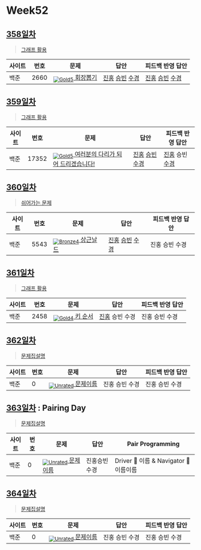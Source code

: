 <!-- tier 리스트 S -->
[Unrated]: https://user-images.githubusercontent.com/33937365/126247607-85783912-c11a-4d50-ac36-8cc7dcb75cd2.png
[NotRated]: https://user-images.githubusercontent.com/33937365/135189055-c3508249-b361-4948-8c36-a74b690cd346.png
[Bronze5]: https://user-images.githubusercontent.com/33937365/126247611-e362d727-17a4-4737-a232-5827e185ab7c.png
[Bronze4]: https://user-images.githubusercontent.com/33937365/126247612-89cbc675-e1d4-43a2-950b-1cb014dca697.png
[Bronze3]: https://user-images.githubusercontent.com/33937365/126247613-b8408610-7bc4-40f8-804f-a30a45ddbb68.png
[Bronze2]: https://user-images.githubusercontent.com/33937365/126247614-d85dc6ff-a520-4c00-82bd-eb593b156bd8.png
[Bronze1]: https://user-images.githubusercontent.com/33937365/126247616-04b2ab30-9891-4b7b-8cb4-38e99b97e834.png
[Silver5]: https://user-images.githubusercontent.com/33937365/126247618-38c5c905-672b-4d75-808e-8a7d45ea577d.png
[Silver4]: https://user-images.githubusercontent.com/33937365/126247620-ba2d1b96-b0aa-4b88-80c5-71569c69bbc3.png
[Silver3]: https://user-images.githubusercontent.com/33937365/126247621-1b55b7f4-3a79-4348-8a63-f00c1813853e.png
[Silver2]: https://user-images.githubusercontent.com/33937365/126247622-a83b30a9-6618-4593-b775-6f6730afd3f6.png
[Silver1]: https://user-images.githubusercontent.com/33937365/126247625-8d82f8ab-6f95-4ef8-a243-be31f548596e.png
[Gold5]: https://user-images.githubusercontent.com/33937365/126247627-2979d4d5-915a-4c4e-adb7-c171f9bafe28.png
[Gold4]: https://user-images.githubusercontent.com/33937365/126247629-b24e1e24-4579-450f-bc3c-f166361091dd.png
[Gold3]: https://user-images.githubusercontent.com/33937365/126247630-80fb15af-debc-451d-a937-6c9c6bfa693b.png
[Gold2]: https://user-images.githubusercontent.com/33937365/126247633-7112f6a6-57da-4d1d-953f-5414ba8ffc3d.png
[Gold1]: https://user-images.githubusercontent.com/33937365/126247635-42bd3af9-e129-4379-b44a-22d75de3def6.png
<!-- tier 리스트 E -->

# Week52

## [358일차](Day358)

> [그래프 활용](https://www.acmicpc.net/group/workbook/view/9797/39725)

| 사이트 | 번호 | 문제                 | 답안                | 피드백 반영 답안    |
| ------ | ---- | -------------------- | ------------------- | ------------------- |
| 백준   | 2660 | [<sub>![Gold5]</sub> 회장뽑기](https://www.acmicpc.net/problem/2660) | [진홍](Day358/boj2660_kjh.java) [승빈](Day358/boj2660_wsb.java) [수경](Day358/boj2660_hsk.js) | [진홍](Day358/boj2660_kjh.java) [승빈](Day358/boj2660_wsb_fb.java) [수경](Day358/boj2660_hsk.js) |

## [359일차](Day359)

> [그래프 활용](https://www.acmicpc.net/group/workbook/view/9797/39839)

| 사이트 | 번호 | 문제                 | 답안                | 피드백 반영 답안    |
| ------ | ---- | -------------------- | ------------------- | ------------------- |
| 백준   | 17352 | [<sub>![Gold5]</sub> 여러분의 다리가 되어 드리겠습니다!](https://www.acmicpc.net/problem/17352) | [진홍](Day359/boj17352_kjh.java) [승빈](Day359/boj17352_wsb.java) [수경](Day359/boj17352_hsk.js) | [진홍](Day359/boj17352_kjh.java) 승빈 [수경](Day359/boj17352_hsk.js) |

## [360일차](Day360)

> [쉬어가는 문제](https://www.acmicpc.net/group/workbook/view/9797/39854)

| 사이트 | 번호 | 문제                 | 답안                | 피드백 반영 답안    |
| ------ | ---- | -------------------- | ------------------- | ------------------- |
| 백준   | 5543 | [<sub>![Bronze4]</sub> 상근날드](https://www.acmicpc.net/problem/5543) | [진홍](Day360/boj5543_kjh.py) [승빈](Day360/boj5543_wsb.java) [수경](Day360/boj5543_hsk.js) | 진홍 승빈 수경 |

## [361일차](Day361)

> [그래프 활용](https://www.acmicpc.net/group/workbook/view/9797/39868)

| 사이트 | 번호 | 문제                 | 답안                | 피드백 반영 답안    |
| ------ | ---- | -------------------- | ------------------- | ------------------- |
| 백준   | 2458    | [<sub>![Gold4]</sub> 키 순서](https://www.acmicpc.net/problem/2458) | [진홍](Day361/boj2458_kjh.java) 승빈 수경 | 진홍 승빈 수경 |

## [362일차](Day362)

> [문제집설명](문제집링크)

| 사이트 | 번호 | 문제                 | 답안                | 피드백 반영 답안    |
| ------ | ---- | -------------------- | ------------------- | ------------------- |
| 백준   | 0    | [<sub>![Unrated]</sub> 문제이름](문제링크) | 진홍 승빈 수경 | 진홍 승빈 수경 |

## [363일차](Day363) : Pairing Day

> [문제집설명](문제집링크)

| 사이트 | 번호 | 문제                 | 답안                | Pair Programming    |
| ------ | ---- | -------------------- | ------------------- | ------------------- |
| 백준   | 0    | [<sub>![Unrated]</sub> 문제이름](문제링크) | 진홍승빈수경 | Driver 🚗 이름 & Navigator 🧭 이름이름 |

## [364일차](Day364)

> [문제집설명](문제집링크)

| 사이트 | 번호 | 문제                 | 답안                | 피드백 반영 답안    |
| ------ | ---- | -------------------- | ------------------- | ------------------- |
| 백준   | 0    | [<sub>![Unrated]</sub> 문제이름](문제링크) | 진홍 승빈 수경 | 진홍 승빈 수경 |
